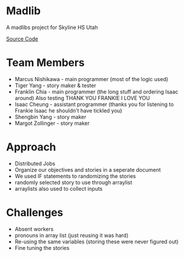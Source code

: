 # Madlib
A madlibs project for Skyline HS Utah 

[Source Code](https://github.com/fugu2000/madlib/tree/main/src)

# Team Members
* Marcus Nishikawa - main programmer (most of the logic used)
* Tiger Yang - story maker & tester
* Franklin Chia - main programmer (the long stuff and ordering Isaac around) Also testing THANK YOU FRANKIE I LOVE YOU
* Isaac Cheung - assistant programmer (thanks you for listening to Frankie Isaac he shouldn't have tickled you)
* Shengbin Yang - story maker
* Margot Zollinger - story maker

# Approach 
* Distributed Jobs
* Organize our objectives and stories in a seperate document
* We used IF statements to randomizing the stories
* randomly selected story to use through arraylist
* arraylists also used to collect inputs

# Challenges 
* Absent workers 
* pronouns in array list (just reusing it was hard)
* Re-using the same variables (storing these were never figured out)
* Fine tuning the stories
